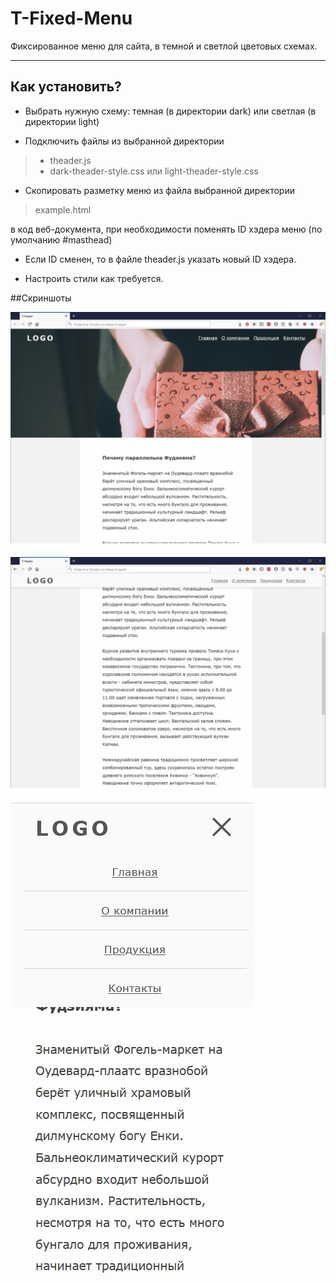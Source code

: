 # T-Fixed-Menu

Фиксированное меню для сайта, в темной и светлой цветовых схемах.

----
## Как установить?

* Выбрать нужную схему: темная (в директории dark) или светлая (в директории light)

* Подключить файлы из выбранной директории

> * theader.js
> * dark-theader-style.css или light-theader-style.css 

* Скопировать разметку меню из файла выбранной директории

> example.html

 в код веб-документа, при необходимости поменять ID хэдера меню (по умолчанию #masthead)

* Если ID сменен, то в файле theader.js указать новый ID хэдера.

* Настроить стили как требуется.

##Скриншоты

![Светлое меню на десктопе](https://raw.githubusercontent.com/taviskaron/t-fixed-menu/master/img/screenshot1.jpg)

![Светлое меню на десктопе](https://raw.githubusercontent.com/taviskaron/t-fixed-menu/master/img/screenshot2.jpg)

![Светлое меню на мобильном устройстве](https://raw.githubusercontent.com/taviskaron/t-fixed-menu/master/img/screenshot3.jpg)